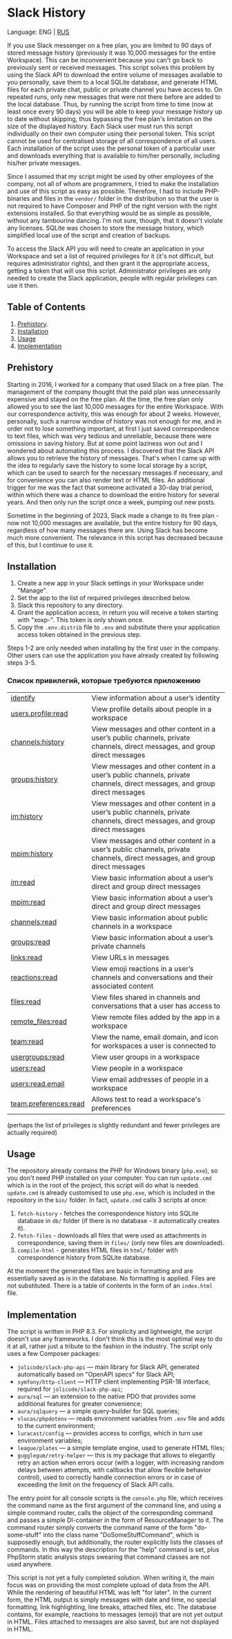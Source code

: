 # Slack History

Language: ENG | [RUS](README_RU.md)

If you use Slack messenger on a free plan, you are limited to 90 days of stored message history (previously it was 10,000 messages for the entire Workspace). This can be inconvenient because you can't go back to previously sent or received messages. This script solves this problem by using the Slack API to download the entire volume of messages available to you personally, save them to a local SQLite database, and generate HTML files for each private chat, public or private channel you have access to. On repeated runs, only new messages that were not there before are added to the local database. Thus, by running the script from time to time (now at least once every 90 days) you will be able to keep your message history up to date without skipping, thus bypassing the free plan's limitation on the size of the displayed history. Each Slack user must run this script individually on their own computer using their personal token. This script cannot be used for centralised storage of all correspondence of all users. Each installation of the script uses the personal token of a particular user and downloads everything that is available to him/her personally, including his/her private messages.

Since I assumed that my script might be used by other employees of the company, not all of whom are programmers, I tried to make the installation and use of this script as easy as possible. Therefore, I had to include PHP-binaries and files in the `vendor/` folder in the distribution so that the user is not required to have Composer and PHP of the right version with the right extensions installed. So that everything would be as simple as possible, without any tambourine dancing. I'm not sure, though, that it doesn't violate any licenses. SQLite was chosen to store the message history, which simplified local use of the script and creation of backups.

To access the Slack API you will need to create an application in your Workspace and set a list of required privileges for it (it's not difficult, but requires administrator rights), and then grant it the appropriate access, getting a token that will use this script. Administrator privileges are only needed to create the Slack application, people with regular privileges can use it then.

## Table of Contents

1. [Prehistory](#prehistory).
2. [Installation](#installation)
3. [Usage](#usage)
4. [Implementation](#implementation)

## Prehistory

Starting in 2016, I worked for a company that used Slack on a free plan. The management of the company thought that the paid plan was unnecessarily expensive and stayed on the free plan. At the time, the free plan only allowed you to see the last 10,000 messages for the entire Workspace. With our correspondence activity, this was enough for about 2 weeks. However, personally, such a narrow window of history was not enough for me, and in order not to lose something important, at first I just saved correspondence to text files, which was very tedious and unreliable, because there were omissions in saving history. But at some point laziness won out and I wondered about automating this process. I discovered that the Slack API allows you to retrieve the history of messages. That's when I came up with the idea to regularly save the history to some local storage by a script, which can be used to search for the necessary messages if necessary, and for convenience you can also render text or HTML files. An additional trigger for me was the fact that someone activated a 30-day trial period, within which there was a chance to download the entire history for several years. And then only run the script once a week, pumping out new posts.

Sometime in the beginning of 2023, Slack made a change to its free plan - now not 10,000 messages are available, but the entire history for 90 days, regardless of how many messages there are. Using Slack has become much more convenient. The relevance in this script has decreased because of this, but I continue to use it.

## Installation

1. Create a new app in your Slack settings in your Workspace under "Manage".
2. Set the app to the list of required privileges described below.
3. Slack this repository to any directory.
4. Grant the application access, in return you will receive a token starting with "xoxp-". This token is only shown once.
5. Copy the `.env.distrib` file to `.env` and substitute there your application access token obtained in the previous step.

Steps 1-2 are only needed when installing by the first user in the company. Other users can use the application you have already created by following steps 3-5.

### Список привилегий, которые требуются приложению
<table>
<tr><td><a href="https://api.slack.com/scopes/identify">identify</a></td><td>View information about a user’s identity</td></tr>
<tr><td><a href="https://api.slack.com/scopes/users.profile:read">users.profile:read</a></td><td>View profile details about people in a workspace</td></tr>
<tr><td><a href="https://api.slack.com/scopes/channels:history">channels:history</a></td><td>View messages and other content in a user’s public channels, private channels, direct messages, and group direct messages</td></tr>
<tr><td><a href="https://api.slack.com/scopes/groups:history">groups:history</a></td><td>View messages and other content in a user’s public channels, private channels, direct messages, and group direct messages</td></tr>
<tr><td><a href="https://api.slack.com/scopes/im:history">im:history</a></td><td>View messages and other content in a user’s public channels, private channels, direct messages, and group direct messages</td></tr>
<tr><td><a href="https://api.slack.com/scopes/mpim:history">mpim:history</a></td><td>View messages and other content in a user’s public channels, private channels, direct messages, and group direct messages</td></tr>
<tr><td><a href="https://api.slack.com/scopes/im:read">im:read</a></td><td>View basic information about a user’s direct and group direct messages</td></tr>
<tr><td><a href="https://api.slack.com/scopes/mpim:read">mpim:read</a></td><td>View basic information about a user’s direct and group direct messages</td></tr>
<tr><td><a href="https://api.slack.com/scopes/channels:read">channels:read</a></td><td>View basic information about public channels in a workspace</td></tr>
<tr><td><a href="https://api.slack.com/scopes/groups:read">groups:read</a></td><td>View basic information about a user’s private channels</td></tr>
<tr><td><a href="https://api.slack.com/scopes/links:read">links:read</a></td><td>View URLs in messages</td></tr>
<tr><td><a href="https://api.slack.com/scopes/reactions:read">reactions:read</a></td><td>View emoji reactions in a user’s channels and conversations and their associated content</td></tr>
<tr><td><a href="https://api.slack.com/scopes/files:read">files:read</a></td><td>View files shared in channels and conversations that a user has access to</td></tr>
<tr><td><a href="https://api.slack.com/scopes/remote_files:read">remote_files:read</a></td><td>View remote files added by the app in a workspace</td></tr>
<tr><td><a href="https://api.slack.com/scopes/team:read">team:read</a></td><td>View the name, email domain, and icon for workspaces a user is connected to</td></tr>
<tr><td><a href="https://api.slack.com/scopes/usergroups:read">usergroups:read</a></td><td>View user groups in a workspace</td></tr>
<tr><td><a href="https://api.slack.com/scopes/users:read">users:read</a></td><td>View people in a workspace</td></tr>
<tr><td><a href="https://api.slack.com/scopes/users:read.email">users:read.email</a></td><td>View email addresses of people in a workspace</td></tr>
<tr><td><a href="https://api.slack.com/scopes/team.preferences:read">team.preferences:read</a></td><td>Allows test to read a workspace's preferences</td></tr>
</table>

(perhaps the list of privileges is slightly redundant and fewer privileges are actually required)

## Usage

The repository already contains the PHP for Windows binary (`php.exe`), so you don't need PHP installed on your computer. You can run `update.cmd` which is in the root of the project, this script will do what is needed. `update.cmd` is already customised to use `php.exe`, which is included in the repository in the `bin/` folder. In fact, `update.cmd` calls 3 scripts at once:

1. `fetch-history` - fetches the correspondence history into SQLite database in `db/` folder (if there is no database - it automatically creates it).
2. `fetch-files` - downloads all files that were used as attachments in correspondence, saving them in `files/` (only new files are downloaded).
3. `compile-html` - generates HTML files in `html/` folder with correspondence history from SQLite database.

At the moment the generated files are basic in formatting and are essentially saved as is in the database. No formatting is applied. Files are not substituted. There is a table of contents in the form of an `index.html` file.

## Implementation

The script is written in PHP 8.3. For simplicity and lightweight, the script doesn't use any frameworks. I don't think this is the most optimal way to do it at all, rather just a tribute to the fashion in the industry. The script only uses a few Composer packages:

* `jolicode/slack-php-api` — main library for Slack API, generated automatically based on "OpenAPI specs" for Slack API;
* `symfony/http-client` — HTTP client implementing PSR-18 interface, required for `jolicode/slack-php-api`;
* `aura/sql` — an extension to the native PDO that provides some additional features for greater convenience;
* `aura/sqlquery` — a simple query-builder for SQL queries;
* `vlucas/phpdotenv` — reads environment variables from `.env` file and adds to the current environment;
* `luracast/config` — provides access to configs, which in turn use environment variables;
* `league/plates` — a simple template engine, used to generate HTML files;
* `gugglegum/retry-helper` — this is my package that allows to elegantly retry an action when errors occur (with a logger, with increasing random delays between attempts, with callbacks that allow flexible behavior control), used to correctly handle connection errors or in case of exceeding the limit on the frequency of Slack API calls.

The entry point for all console scripts is the `console.php` file, which receives the command name as the first argument of the command line, and using a simple command router, calls the object of the corresponding command and passes a simple DI-container in the form of ResourceManager to it. The command router simply converts the command name of the form "do-some-stuff" into the class name "DoSomeStuffCommand", which is supposedly enough, but additionally, the router explicitly lists the classes of commands. In this way the description for the "help" command is set, plus PhpStorm static analysis stops swearing that command classes are not used anywhere.

This script is not yet a fully completed solution. When writing it, the main focus was on providing the most complete upload of data from the API. While the rendering of beautiful HTML was left "for later". In the current form, the HTML output is simply messages with date and time, no special formatting, link highlighting, line breaks, attached files, etc. The database contains, for example, reactions to messages (emoji) that are not yet output in HTML. Files attached to messages are also saved, but are not displayed in HTML.
